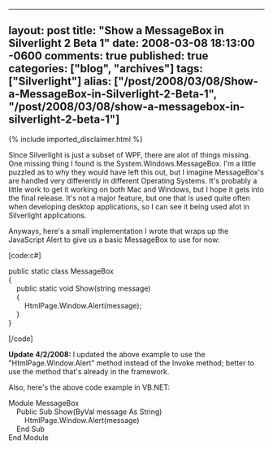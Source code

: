  ---
  layout: post
  title: "Show a MessageBox in Silverlight 2 Beta 1"
  date: 2008-03-08 18:13:00 -0600
  comments: true
  published: true
  categories: ["blog", "archives"]
  tags: ["Silverlight"]
  alias: ["/post/2008/03/08/Show-a-MessageBox-in-Silverlight-2-Beta-1", "/post/2008/03/08/show-a-messagebox-in-silverlight-2-beta-1"]
  ---
<!-- more -->
{% include imported_disclaimer.html %}
<p>
Since Silverlight is just a subset of WPF, there are alot of things missing. One missing thing I found is the System.Windows.MessageBox. I&#39;m a little puzzled as to why they would have left this out, but I imagine MessageBox&#39;s are handled very differently in different Operating Systems. It&#39;s probably a little work to get it working on both Mac and Windows, but I hope it gets into the final release. It&#39;s not a major feature, but one that is used quite often when developing desktop applications, so I can see it being used alot in Silverlight applications. 
</p>
<p>
Anyways, here&#39;s a small implementation I wrote that wraps up the JavaScript Alert to give us a basic MessageBox to use for now: 
</p>
<p>
[code:c#] 
</p>
public static class MessageBox<br />
{<br />
&nbsp;&nbsp;&nbsp; public static void Show(string message)<br />
&nbsp;&nbsp;&nbsp; {<br />
&nbsp;&nbsp;&nbsp;&nbsp;&nbsp;&nbsp;&nbsp; HtmlPage.Window.Alert(message);<br />
&nbsp;&nbsp;&nbsp; }<br />
} 
<p>
[/code] 
</p>
<p>
<strong>Update 4/2/2008: </strong>I updated the above example to use the &quot;HtmlPage.Window.Alert&quot; method instead of the Invoke method; better to use the method that&#39;s already in the framework.
</p>
<p>
Also, here&#39;s the above code example in VB.NET:
</p>
<p>
Module MessageBox<br />
&nbsp;&nbsp;&nbsp; Public Sub Show(ByVal message As String)<br />
&nbsp;&nbsp;&nbsp;&nbsp;&nbsp;&nbsp;&nbsp; HtmlPage.Window.Alert(message)<br />
&nbsp;&nbsp;&nbsp; End Sub<br />
End Module
</p>
<p>
&nbsp;
</p>
